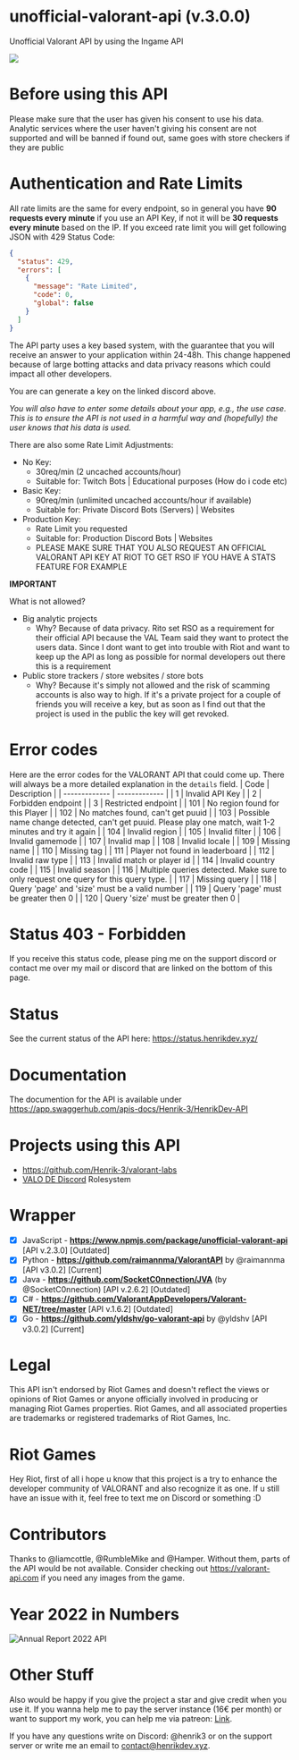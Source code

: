 # unofficial-valorant-api (v.3.0.0)
Unofficial Valorant API by using the Ingame API
<br>

<a href="https://discord.gg/X3GaVkX2YN" target="_blank"><img src="https://discordapp.com/api/guilds/704231681309278228/widget.png?style=banner2"/></a>

# Before using this API
Please make sure that the user has given his consent to use his data. Analytic services where the user haven't giving his consent are not supported and will be banned if found out, same goes with store checkers if they are public

# Authentication and Rate Limits
All rate limits are the same for every endpoint, so in general you have **90 requests every minute** if you use an API Key, if not it will be **30 requests every minute** based on the IP.
If you exceed rate limit you will get following JSON with 429 Status Code:
```json
{
  "status": 429,
  "errors": [
    {
      "message": "Rate Limited",
      "code": 0,
      "global": false
    }
  ]
}
```
The API party uses a key based system, with the guarantee that you will receive an answer to your application within 24-48h. This change happened because of large botting attacks and data privacy reasons which could impact all other developers.

You are can generate a key on the linked discord above. 

*You will also have to enter some details about your app, e.g., the use case. This is to ensure the API is not used in a harmful way and (hopefully) the user knows that his data is used.*

There are also some Rate Limit Adjustments:
- No Key: 
   - 30req/min (2 uncached accounts/hour)
   - Suitable for: Twitch Bots | Educational purposes (How do i code etc)
- Basic Key:
    - 90req/min (unlimited uncached accounts/hour if available)
    - Suitable for: Private Discord Bots (Servers) | Websites
- Production Key:
    - Rate Limit you requested
    - Suitable for: Production Discord Bots | Websites
    - PLEASE MAKE SURE THAT YOU ALSO REQUEST AN OFFICIAL VALORANT API KEY AT RIOT TO GET RSO IF YOU HAVE A STATS FEATURE FOR EXAMPLE
    
**IMPORTANT**

What is not allowed?
- Big analytic projects
    - Why? Because of data privacy. Rito set RSO as a requirement for their official API because the VAL Team said they want to protect the users data. Since I dont want to get into trouble with Riot and want to keep up the API as long as possible for normal developers out there this is a requirement
- Public store trackers / store websites / store bots
    - Why? Because it's simply not allowed and the risk of scamming accounts is also way to high. If it's a private project for a couple of friends you will receive a key, but as soon as I find out that the project is used in the public the key will get revoked.

# Error codes
Here are the error codes for the VALORANT API that could come up. There will always be a more detailed explanation in the `details` field.
| Code | Description |
| ------------- | ------------- |
| 1 | Invalid API Key |
| 2 | Forbidden endpoint |
| 3 | Restricted endpoint |
| 101 | No region found for this Player  |
| 102  | No matches found, can't get puuid  |
| 103 | Possible name change detected, can't get puuid. Please play one match, wait 1-2 minutes and try it again  |
| 104 | Invalid region |
| 105 | Invalid filter |
| 106 | Invalid gamemode |
| 107 | Invalid map |
| 108 | Invalid locale |
| 109 | Missing name |
| 110 | Missing tag |
| 111 | Player not found in leaderboard |
| 112 | Invalid raw type |
| 113 | Invalid match or player id |
| 114 | Invalid country code |
| 115 | Invalid season |
| 116 | Multiple queries detected. Make sure to only request one query for this query type. |
| 117 | Missing query |
| 118 | Query 'page' and 'size' must be a valid number |
| 119 | Query 'page' must be greater then 0 |
| 120 | Query 'size' must be greater then 0 |

# Status 403 - Forbidden
If you receive this status code, please ping me on the support discord or contact me over my mail or discord that are linked on the bottom of this page.

# Status
See the current status of the API here: https://status.henrikdev.xyz/

# Documentation
The documention for the API is available under https://app.swaggerhub.com/apis-docs/Henrik-3/HenrikDev-API
  
# Projects using this API
- https://github.com/Henrik-3/valorant-labs
- [VALO DE Discord](https://discord.gg/valode) Rolesystem

# Wrapper
- [x] JavaScript - **https://www.npmjs.com/package/unofficial-valorant-api** [API v.2.3.0] [Outdated]
- [x] Python - **https://github.com/raimannma/ValorantAPI** by @raimannma [API v3.0.2] [Current]
- [x] Java - **https://github.com/SocketC0nnection/JVA** (by @SocketC0nnection) [API v.2.6.2] [Outdated]
- [x] C# - **https://github.com/ValorantAppDevelopers/Valorant-NET/tree/master** [API v.1.6.2] [Outdated]
- [x] Go - **https://github.com/yldshv/go-valorant-api** by @yldshv [API v3.0.2] [Current]

# Legal
This API isn't endorsed by Riot Games and doesn't reflect the views or opinions of Riot Games or anyone officially involved in producing or managing Riot Games properties. Riot Games, and all associated properties are trademarks or registered trademarks of Riot Games, Inc.

# Riot Games
Hey Riot, first of all i hope u know that this project is a try to enhance the developer community of VALORANT and also recognize it as one. If u still have an issue with it, feel free to text me on Discord or something :D

# Contributors
Thanks to @liamcottle, @RumbleMike and @Hamper. Without them, parts of the API would be not available.
Consider checking out https://valorant-api.com if you need any images from the game.

# Year 2022 in Numbers
![Annual Report 2022 API](https://user-images.githubusercontent.com/43936184/210059618-29665ffd-2070-48b9-87ae-293b55023941.png)

# Other Stuff
Also would be happy if you give the project a star and give credit when you use it. If you wanna help me to pay the server instance (16€ per month) or want to support my work, you can help me via patreon: [Link](https://www.patreon.com/henrikdev).

If you have any questions write on Discord: @henrik3 or on the support server or write me an email to contact@henrikdev.xyz. 
